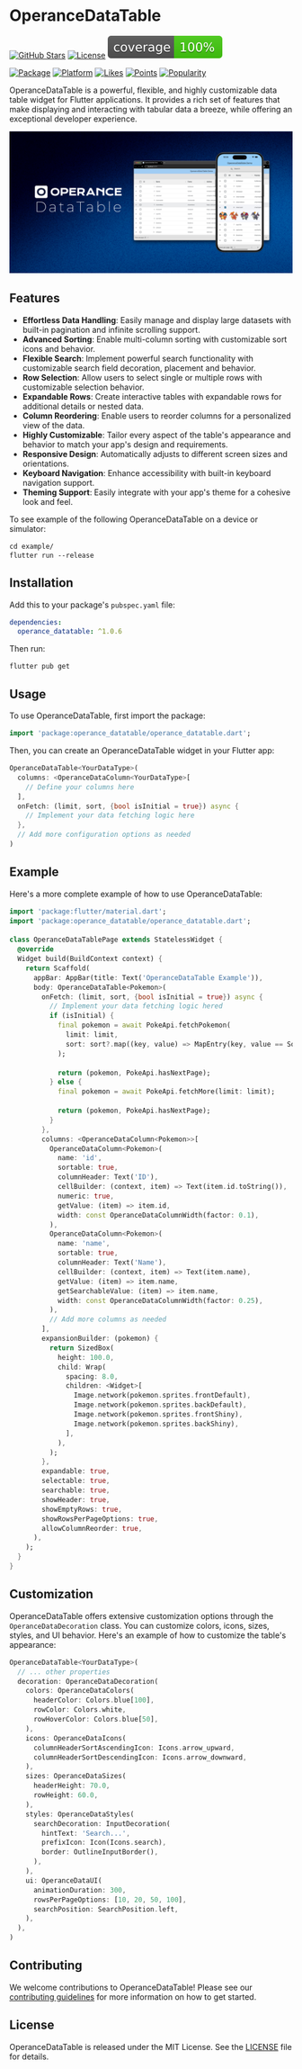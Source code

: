 # OperanceDataTable

[![GitHub Stars](https://img.shields.io/github/stars/zxcvbnmmohd/OperanceDataTable.svg?logo=github)](https://github.com/zxcvbnmmohd/OperanceDataTable/stargazers)
[![License](https://img.shields.io/badge/license-MIT-blue.svg)](https://github.com/zxcvbnmmohd/OperanceDataTable/raw/main/LICENSE)
![Coverage](https://github.com/zxcvbnmmohd/OperanceDataTable/raw/main/coverage_badge.svg?sanitize=true)

[![Package](https://img.shields.io/pub/v/operance_datatable.svg?logo=flutter)](https://pub.dartlang.org/packages/operance_datatable)
[![Platform](https://img.shields.io/badge/platform-all-brightgreen.svg?logo=flutter)](https://img.shields.io/badge/platform-android%20|%20ios%20|%20linux%20|%20macos%20|%20web%20|%20windows-green.svg)
[![Likes](https://img.shields.io/pub/likes/operance_datatable?logo=flutter)](https://pub.dev/packages/operance_datatable/score)
[![Points](https://img.shields.io/pub/points/operance_datatable?logo=flutter)](https://pub.dev/packages/operance_datatable/score)
[![Popularity](https://img.shields.io/pub/popularity/operance_datatable?logo=flutter)](https://pub.dev/packages/operance_datatable/score)

OperanceDataTable is a powerful, flexible, and highly customizable data table widget for Flutter applications. It provides a rich set of features that make displaying and interacting with tabular data a breeze, while offering an exceptional developer experience.

![Screenshot of OperanceDataTable](https://github.com/zxcvbnmmohd/OperanceDataTable/raw/main/showcase.png)

## Features

- **Effortless Data Handling**: Easily manage and display large datasets with built-in pagination and infinite scrolling support.
- **Advanced Sorting**: Enable multi-column sorting with customizable sort icons and behavior.
- **Flexible Search**: Implement powerful search functionality with customizable search field decoration, placement and behavior.
- **Row Selection**: Allow users to select single or multiple rows with customizable selection behavior.
- **Expandable Rows**: Create interactive tables with expandable rows for additional details or nested data.
- **Column Reordering**: Enable users to reorder columns for a personalized view of the data.
- **Highly Customizable**: Tailor every aspect of the table's appearance and behavior to match your app's design and requirements.
- **Responsive Design**: Automatically adjusts to different screen sizes and orientations.
- **Keyboard Navigation**: Enhance accessibility with built-in keyboard navigation support.
- **Theming Support**: Easily integrate with your app's theme for a cohesive look and feel.

To see example of the following OperanceDataTable on a device or simulator:

```shell
cd example/
flutter run --release
```

## Installation

Add this to your package's `pubspec.yaml` file:

```yaml
dependencies:
  operance_datatable: ^1.0.6
```

Then run:

```shell
flutter pub get
```

## Usage

To use OperanceDataTable, first import the package:

```dart
import 'package:operance_datatable/operance_datatable.dart';
```

Then, you can create an OperanceDataTable widget in your Flutter app:

```dart
OperanceDataTable<YourDataType>(
  columns: <OperanceDataColumn<YourDataType>[
    // Define your columns here
  ],
  onFetch: (limit, sort, {bool isInitial = true}) async {
    // Implement your data fetching logic here
  },
  // Add more configuration options as needed
)
```

## Example

Here's a more complete example of how to use OperanceDataTable:

```dart
import 'package:flutter/material.dart';
import 'package:operance_datatable/operance_datatable.dart';

class OperanceDataTablePage extends StatelessWidget {
  @override
  Widget build(BuildContext context) {
    return Scaffold(
      appBar: AppBar(title: Text('OperanceDataTable Example')),
      body: OperanceDataTable<Pokemon>(
        onFetch: (limit, sort, {bool isInitial = true}) async {
          // Implement your data fetching logic hered
          if (isInitial) {
            final pokemon = await PokeApi.fetchPokemon(
              limit: limit,
              sort: sort?.map((key, value) => MapEntry(key, value == SortDirection.ascending)),
            );

            return (pokemon, PokeApi.hasNextPage);
          } else {
            final pokemon = await PokeApi.fetchMore(limit: limit);

            return (pokemon, PokeApi.hasNextPage);
          }
        },
        columns: <OperanceDataColumn<Pokemon>>[
          OperanceDataColumn<Pokemon>(
            name: 'id',
            sortable: true,
            columnHeader: Text('ID'),
            cellBuilder: (context, item) => Text(item.id.toString()),
            numeric: true,
            getValue: (item) => item.id,
            width: const OperanceDataColumnWidth(factor: 0.1),
          ),
          OperanceDataColumn<Pokemon>(
            name: 'name',
            sortable: true,
            columnHeader: Text('Name'),
            cellBuilder: (context, item) => Text(item.name),
            getValue: (item) => item.name,
            getSearchableValue: (item) => item.name,
            width: const OperanceDataColumnWidth(factor: 0.25),
          ),
          // Add more columns as needed
        ],
        expansionBuilder: (pokemon) {
          return SizedBox(
            height: 100.0,
            child: Wrap(
              spacing: 8.0,
              children: <Widget>[
                Image.network(pokemon.sprites.frontDefault),
                Image.network(pokemon.sprites.backDefault),
                Image.network(pokemon.sprites.frontShiny),
                Image.network(pokemon.sprites.backShiny),
              ],
            ),
          );
        },
        expandable: true,
        selectable: true,
        searchable: true,
        showHeader: true,
        showEmptyRows: true,
        showRowsPerPageOptions: true,
        allowColumnReorder: true,
      ),
    );
  }
}
```

## Customization

OperanceDataTable offers extensive customization options through the `OperanceDataDecoration` class. You can customize colors, icons, sizes, styles, and UI behavior. Here's an example of how to customize the table's appearance:

```dart
OperanceDataTable<YourDataType>(
  // ... other properties
  decoration: OperanceDataDecoration(
    colors: OperanceDataColors(
      headerColor: Colors.blue[100],
      rowColor: Colors.white,
      rowHoverColor: Colors.blue[50],
    ),
    icons: OperanceDataIcons(
      columnHeaderSortAscendingIcon: Icons.arrow_upward,
      columnHeaderSortDescendingIcon: Icons.arrow_downward,
    ),
    sizes: OperanceDataSizes(
      headerHeight: 70.0,
      rowHeight: 60.0,
    ),
    styles: OperanceDataStyles(
      searchDecoration: InputDecoration(
        hintText: 'Search...',
        prefixIcon: Icon(Icons.search),
        border: OutlineInputBorder(),
      ),
    ),
    ui: OperanceDataUI(
      animationDuration: 300,
      rowsPerPageOptions: [10, 20, 50, 100],
      searchPosition: SearchPosition.left,
    ),
  ),
)
```

## Contributing

We welcome contributions to OperanceDataTable! Please see our [contributing guidelines](./CONTRIBUTING.md) for more information on how to get started.

## License

OperanceDataTable is released under the MIT License. See the [LICENSE](./LICENSE) file for details.